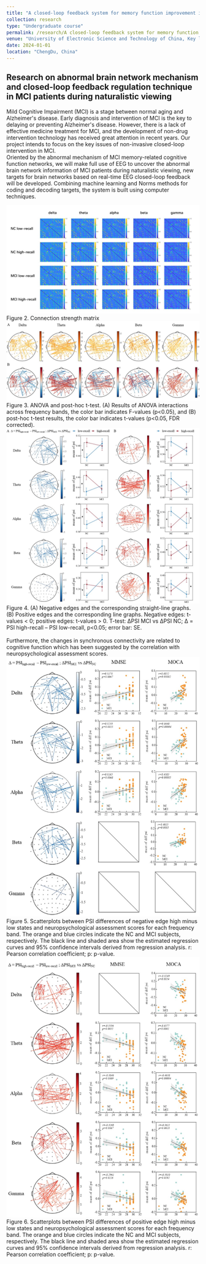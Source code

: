 ```yaml
---
title: "A closed-loop feedback system for memory function improvement in MCI patients"
collection: research
type: "Undergraduate course"
permalink: /research/A closed-loop feedback system for memory function improvement in MCI patients
venue: "University of Electronic Science and Technology of China, Key laboratory for Neuroinformation of Ministry of Education"
date: 2024-01-01
location: "ChengDu, China"
---
```


Research on abnormal brain network mechanism and closed-loop feedback regulation technique in MCI patients during naturalistic viewing
------
Mild Cognitive Impairment (MCI) is a stage between normal aging and Alzheimer's disease. Early diagnosis and intervention of MCI is the key to delaying or preventing Alzheimer's disease. However, there is a lack of effective medicine treatment for MCI, and the development of non-drug intervention technology has received great attention in recent years. Our project intends to focus on the key issues of non-invasive closed-loop intervention in MCI. <br>
Oriented by the abnormal mechanism of MCI memory-related cognitive function networks, we will make full use of EEG to uncover the abnormal brain network information of MCI patients during naturalistic viewing, new targets for brain networks based on real-time EEG closed-loop feedback will be developed. Combining machine learning and Norms methods for coding and decoding targets, the system is built using computer techniques.<br>

![Figure 2. Connection strength matrix](/images/single.jpg)
Figure 2. Connection strength matrix
<br>
![Figure 3. ANOVA and post-hoc t-test](/images/fig1.jpg)
Figure 3. ANOVA and post-hoc t-test. (A) Results of ANOVA interactions across frequency bands, the color bar indicates F-values (p<0.05), and (B) post-hoc t-test results, the color bar indicates t-values (p<0.05, FDR corrected).
<br>
![Figure 4. line graph](/images/fig2-v3.jpg)
Figure 4. (A) Negative edges and the corresponding straight-line graphs. (B) Positive edges and the corresponding line graphs. Negative edges: t-values < 0; positive edges: t-values > 0. T-test: ΔPSI MCI vs ΔPSI NC; Δ = PSI high-recall – PSI low-recall, p<0.05; error bar: SE. <br>
<br>
Furthermore, the changes in synchronous connectivity are related to cognitive function which has been suggested by the correlation with neuropsychological assessment scores.
<br>
![Figure 5. Connection strength matrix](/images/fig3-v2.jpg)
Figure 5. Scatterplots between PSI differences of negative edge high minus low states and neuropsychological assessment scores for each frequency band. The orange and blue circles indicate the NC and MCI subjects, respectively. The black line and shaded area show the estimated regression curves and 95% confidence intervals derived from regression analysis. r: Pearson correlation coefficient; p: p-value.
<br>
![Figure 6. Connection strength matrix](/images/fig4-v2.jpg)
Figure 6. Scatterplots between PSI differences of positive edge high minus low states and neuropsychological assessment scores for each frequency band. The orange and blue circles indicate the NC and MCI subjects, respectively. The black line and shaded area show the estimated regression curves and 95% confidence intervals derived from regression analysis. r: Pearson correlation coefficient; p: p-value.
